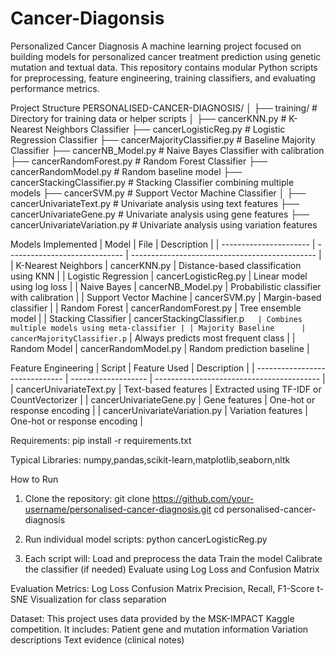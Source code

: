 # Cancer-Diagonsis
Personalized Cancer Diagnosis
A machine learning project focused on building models for personalized cancer treatment prediction using genetic mutation and textual data. This repository contains modular Python scripts for preprocessing, feature engineering, training classifiers, and evaluating performance metrics.

Project Structure
PERSONALISED-CANCER-DIAGNOSIS/
│
├── training/                       # Directory for training data or helper scripts
│
├── cancerKNN.py                   # K-Nearest Neighbors Classifier
├── cancerLogisticReg.py          # Logistic Regression Classifier
├── cancerMajorityClassifier.py   # Baseline Majority Classifier
├── cancerNB_Model.py             # Naive Bayes Classifier with calibration
├── cancerRandomForest.py         # Random Forest Classifier
├── cancerRandomModel.py          # Random baseline model
├── cancerStackingClassifier.py   # Stacking Classifier combining multiple models
├── cancerSVM.py                  # Support Vector Machine Classifier
│
├── cancerUnivariateText.py       # Univariate analysis using text features
├── cancerUnivariateGene.py       # Univariate analysis using gene features
├── cancerUnivariateVariation.py  # Univariate analysis using variation features


Models Implemented
| Model                  | File                          | Description                                    |
| ---------------------- | ----------------------------- | ---------------------------------------------- |
| K-Nearest Neighbors    | cancerKNN.py                  | Distance-based classification using KNN        |
| Logistic Regression    | cancerLogisticReg.py          | Linear model using log loss                    |
| Naive Bayes            | cancerNB_Model.py             | Probabilistic classifier with calibration      |
| Support Vector Machine | cancerSVM.py                  | Margin-based classifier                        |
| Random Forest          | cancerRandomForest.py         | Tree ensemble model                            |
| Stacking Classifier    | cancerStackingClassifier.p`   | Combines multiple models using meta-classifier |
| Majority Baseline      | cancerMajorityClassifier.p`   | Always predicts most frequent class            |
| Random Model           | cancerRandomModel.py          | Random prediction baseline                     |


Feature Engineering
| Script                         | Feature Used          | Description                               |
| ------------------------------ | -------------------   | ----------------------------------------- |
| cancerUnivariateText.py        | Text-based features   | Extracted using TF-IDF or CountVectorizer |
| cancerUnivariateGene.py        | Gene features         | One-hot or response encoding              |
| cancerUnivariateVariation.py   | Variation features    | One-hot or response encoding              |

Requirements:
pip install -r requirements.txt

Typical Libraries:
numpy,pandas,scikit-learn,matplotlib,seaborn,nltk

How to Run
1. Clone the repository:
git clone https://github.com/your-username/personalised-cancer-diagnosis.git
cd personalised-cancer-diagnosis

2. Run individual model scripts:
python cancerLogisticReg.py

3. Each script will:
   Load and preprocess the data
   Train the model
   Calibrate the classifier (if needed)
   Evaluate using Log Loss and Confusion Matrix

Evaluation Metrics:
Log Loss
Confusion Matrix
Precision, Recall, F1-Score
t-SNE Visualization for class separation


Dataset:
This project uses data provided by the MSK-IMPACT Kaggle competition. It includes:
Patient gene and mutation information
Variation descriptions
Text evidence (clinical notes)

